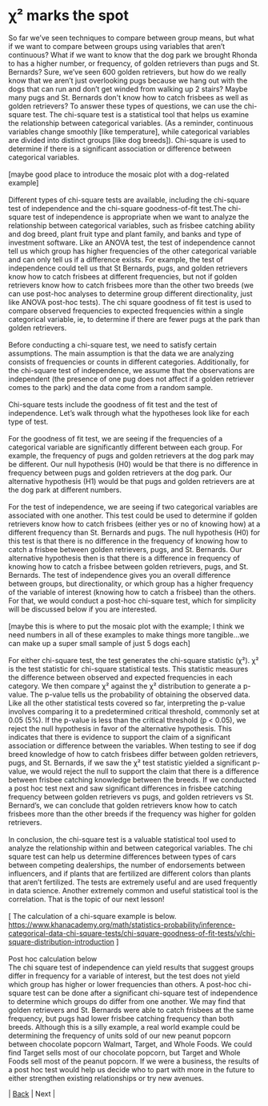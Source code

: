 # χ² marks the spot

So far we’ve seen techniques to compare between group means, but what if we want to compare between groups using variables that aren’t continuous? What if we want to know that the dog park we brought Rhonda to has a higher number, or frequency, of golden retrievers than pugs and St. Bernards? Sure, we’ve seen 600 golden retrievers, but how do we really know that we aren’t just overlooking pugs because we hang out with the dogs that can run and don’t get winded from walking up 2 stairs? Maybe many pugs and St. Bernards don't know how to catch frisbees as well as golden retrievers? To answer these types of questions, we can use the chi-square test. The chi-square test is a statistical tool that helps us examine the relationship between categorical variables. (As a reminder, continuous variables change smoothly [like temperature], while categorical variables are divided into distinct groups [like dog breeds]). Chi-square is used to determine if there is a significant association or difference between categorical variables. <br>
<br>
[maybe good place to introduce the mosaic plot with a dog-related example] <br>
<br>
Different types of chi-square tests are available, including the chi-square test of independence and the chi-square goodness-of-fit test.The chi-square test of independence is appropriate when we want to analyze the relationship between categorical variables, such as frisbee catching ability and dog breed, plant fruit type and plant family, and banks and type of investment software. Like an ANOVA test, the test of independence cannot tell us which group has higher frequencies of the other categorical variable and can only tell us if a difference exists. For example, the test of independence could tell us that St Bernards, pugs, and golden retrievers know how to catch frisbees at different frequencies, but not if golden retrievers know how to catch frisbees more than the other two breeds (we can use post-hoc analyses to determine group different directionality, just like ANOVA post-hoc tests). The chi square goodness of fit test is used to compare observed frequencies to expected frequencies within a single categorical variable, ie, to determine if there are fewer pugs at the park than golden retrievers. <br>
<br>
Before conducting a chi-square test, we need to satisfy certain assumptions. The main assumption is that the data we are analyzing consists of frequencies or counts in different categories. Additionally, for the chi-square test of independence, we assume that the observations are independent (the presence of one pug does not affect if a golden retriever comes to the park) and the data come from a random sample. <br>
<br>
Chi-square tests include the goodness of fit test and the test of independence. Let’s walk through what the hypotheses look like for each type of test. <br>
<br>
For the goodness of fit test, we are seeing if the frequencies of a categorical variable are significantly different between each group. For example, the frequency of pugs and golden retrievers at the dog park may be different. Our null hypothesis (H0) would be that there is no difference in frequency between pugs and golden retrievers at the dog park. Our alternative hypothesis (H1) would be that pugs and golden retrievers are at the dog park at different numbers. <br>
<br>
For the test of independence, we are seeing if two categorical variables are associated with one another. This test could be used to determine if golden retrievers know how to catch frisbees (either yes or no of knowing how) at a different frequency than St. Bernards and pugs. The null hypothesis (H0) for this test is that there is no difference in the frequency of knowing how to catch a frisbee between golden retrievers, pugs, and St. Bernards. Our alternative hypothesis then is that there is a difference in frequency of knowing how to catch a frisbee between golden retrievers, pugs, and St. Bernards. The test of independence gives you an overall difference between groups, but directionality, or which group has a higher frequency of the variable of interest (knowing how to catch a frisbee) than the others. For that, we would conduct a post-hoc chi-square test, which for simplicity will be discussed below if you are interested. <br>
<br>
[maybe this is where to put the mosaic plot with the example; I think we need numbers in all of these examples to make things more tangible…we can make up a super small sample of just 5 dogs each] <br>
<br>
For either chi-square test, the test generates the chi-square statistic (χ²). χ² is the test statistic for chi-square statistical tests. This statistic measures the difference between observed and expected frequencies in each category. We then compare χ² against the χ² distribution to generate a p-value. The p-value tells us the probability of obtaining the observed data. Like all the other statistical tests covered so far, interpreting the p-value involves comparing it to a predetermined critical threshold, commonly set at 0.05 (5%). If the p-value is less than the critical threshold (p < 0.05), we reject the null hypothesis in favor of the alternative hypothesis. This indicates that there is evidence to support the claim of a significant association or difference between the variables. When testing to see if dog breed knowledge of how to catch frisbees differ between golden retrievers, pugs, and St. Bernards, if we saw the χ² test statistic yielded a significant p-value, we would reject the null to support the claim that there is a difference between frisbee catching knowledge between the breeds. If we conducted a post	hoc test next and saw significant differences in frisbee catching frequency between golden retrievers vs pugs, and golden retrievers vs St. Bernard’s, we can conclude that golden retrievers know how to catch frisbees more than the other breeds if the frequency was higher for golden retrievers. <br>
<br>
In conclusion, the chi-square test is a valuable statistical tool used to analyze the relationship within and between categorical variables. The chi square test can help us determine differences between types of cars between competing dealerships, the number of endorsements between influencers, and if plants that are fertilized are different colors than plants that aren’t fertilized. The tests are extremely useful and are used frequently in data science. Another extremely common and useful statistical tool is the correlation. That is the topic of our next lesson! <br>
<br>
[ The calculation of a chi-square example is below. https://www.khanacademy.org/math/statistics-probability/inference-categorical-data-chi-square-tests/chi-square-goodness-of-fit-tests/v/chi-square-distribution-introduction ] <br>
<br>
Post hoc calculation below <br>
The chi square test of independence can yield results that suggest groups differ in frequency for a variable of interest, but the test does not yield which group has higher or lower frequencies than others. A post-hoc chi-square test can be done after a significant chi-square test of independence to determine which groups do differ from one another. We may find that golden retrievers and St. Bernards were able to catch frisbees at the same frequency, but pugs had lower frisbee catching frequency than both breeds. Although this is a silly example, a real world example could be determining  the frequency of units sold of our new peanut popcorn between chocolate popcorn Walmart, Target, and Whole Foods. We could find Target sells most of our chocolate popcorn, but Target and Whole Foods sell most of the peanut popcorn. If we were a business, the results of a post hoc test would help us decide who to part with more in the future to either strengthen existing relationships or try new avenues. <br>

| [Back](https://benrushscience.github.io/learning-data-science/) | Next |
